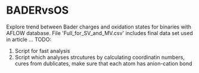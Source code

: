 # BADERvsOS
Explore trend between Bader charges and oxidation states for binaries with AFLOW database.
File 'Full_for_SV_and_MV.csv' includes final data set used in article ... 
TODO:
1. Script for fast analysis
2. Script which analyses strcutures by calculating coordinatin numbers, cures from dublicates, make sure that each atom has anion-cation bond

